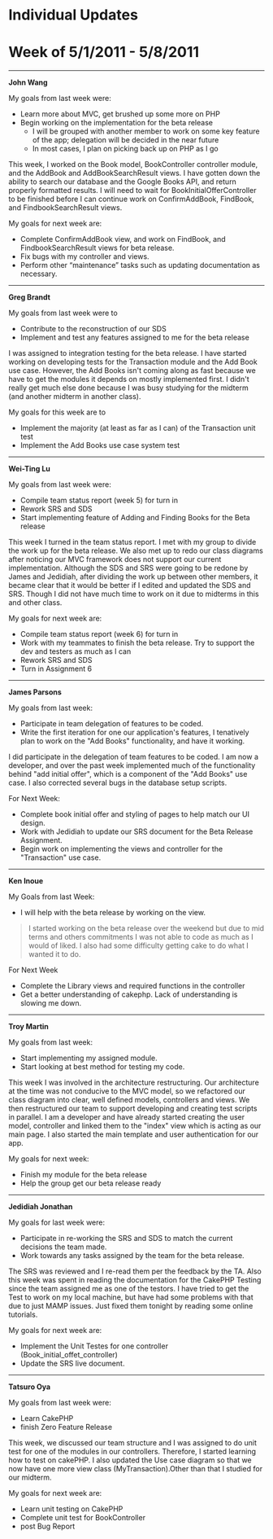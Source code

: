 # Individual Updates #
# Week of 5/1/2011 - 5/8/2011 #


---


**John Wang**

My goals from last week were:
  * Learn more about MVC, get brushed up some more on PHP
  * Begin working on the implementation for the beta release
    * I will be grouped with another member to work on some key feature of the app; delegation will be decided in the near future
    * In most cases, I plan on picking back up on PHP as I go

This week, I worked on the Book model, BookController controller module, and the AddBook and AddBookSearchResult views. I have gotten down the ability to search our database and the Google Books API, and return properly formatted results. I will need to wait for BookInitialOfferController to be finished before I can continue work on ConfirmAddBook, FindBook, and FindbookSearchResult views.

My goals for next week are:
  * Complete ConfirmAddBook view, and work on FindBook, and FindbookSearchResult views for beta release.
  * Fix bugs with my controller and views.
  * Perform other “maintenance” tasks such as updating documentation as necessary.


---


**Greg Brandt**

My goals from last week were to
  * Contribute to the reconstruction of our SDS
  * Implement and test any features assigned to me for the beta release

I was assigned to integration testing for the beta release. I have started working on
developing tests for the Transaction module and	the Add	Book use case. However,	the Add
Books isn't coming along as fast because we	have to	get	the modules it depends on mostly
implemented first. I didn't really get much else done because I	was busy studying for
the midterm (and another midterm in another class).

My goals for this week are	to
  * Implement the majority (at least as far	as I	can) of	the Transaction	unit test
  * Implement the Add Books use case system test


---


**Wei-Ting Lu**

My goals from last week were:

  * Compile team status report (week 5) for turn in
  * Rework SRS and SDS
  * Start implementing feature of Adding and Finding Books for the Beta release

This week I turned in the team status report. I met with my group to divide the work up for the beta release. We also met up to redo our class diagrams after noticing our MVC framework does not support our current implementation. Although the SDS and SRS were going to be redone by James and Jedidiah, after dividing the work up between other members, it became clear that it would be better if I edited and updated the SDS and SRS. Though I did not have much time to work on it due to midterms in this and other class.

My goals for next week are:
  * Compile team status report (week 6) for turn in
  * Work with my teammates to finish the beta release. Try to support the dev and testers as much as I can
  * Rework SRS and SDS
  * Turn in Assignment 6


---


**James Parsons**

My goals from last week:
  * Participate in team delegation of features to be coded.
  * Write the first iteration for one our application's features, I tenatively plan to work on the "Add Books" functionality, and have it working.

I did participate in the delegation of team features to be coded. I am now a developer, and over the past week implemented much of the functionality behind "add initial offer", which is a component of the "Add Books" use case. I also corrected several bugs in the database setup scripts.

For Next Week:
  * Complete book initial offer and styling of pages to help match our UI design.
  * Work with Jedidiah to update our SRS document for the Beta Release Assignment.
  * Begin work on implementing the views and controller for the "Transaction" use case.



---


**Ken Inoue**

My Goals from last Week:
  * I will help with the beta release by working on the view.

> I started working on the beta release over the weekend but due to mid terms and others commitments I was not able to code as much as I would of liked. I also had some difficulty getting cake to do what I wanted it to do.

For Next Week
  * Complete the Library views and required functions in the controller
  * Get a better understanding of cakephp. Lack of understanding is slowing me down.



---


**Troy Martin**

My goals from last week:

  * Start implementing my assigned module.
  * Start looking at best method for testing my code.

This week I was involved in the architecture restructuring. Our architecture at the time was not conducive to the MVC model, so we refactored our class diagram into clear, well defined models, controllers and views. We then restructured our team to support developing and creating test scripts in parallel. I am a developer and have already started creating the user model, controller and linked them to the "index" view which is acting as our main page.  I also started the main template and user authentication for our app.

My goals for next week:

  * Finish my module for the beta release
  * Help the group get our beta release ready


---


**Jedidiah Jonathan**

My goals for last week were:

  * Participate in re-working the SRS and SDS to match the current decisions the team made.
  * Work towards any tasks assigned by the team for the beta release.

The SRS was reviewed and I re-read them per the feedback by the TA. Also this week was spent in reading the documentation for the CakePHP Testing since the team assigned me as one of the testors. I have tried to get the Test to work on my local machine, but have had some problems with that due to just MAMP issues. Just fixed them tonight by reading some online tutorials.

My goals for next week are:

  * Implement the Unit Testes for one controller (Book\_initial\_offet\_controller)
  * Update the SRS live document.



---


**Tatsuro Oya**

My goals from last week were:
  * Learn CakePHP
  * finish Zero Feature Release

This week, we discussed our team structure and I was assigned to do unit test for one of the modules in our controllers. Therefore, I started learning how to test on cakePHP. I also updated the Use case diagram so that we now have one more view class (MyTransaction).Other than that I studied for our midterm.

My goals for next week are:
  * Learn unit testing on CakePHP
  * Complete unit test for BookController
  * post Bug Report